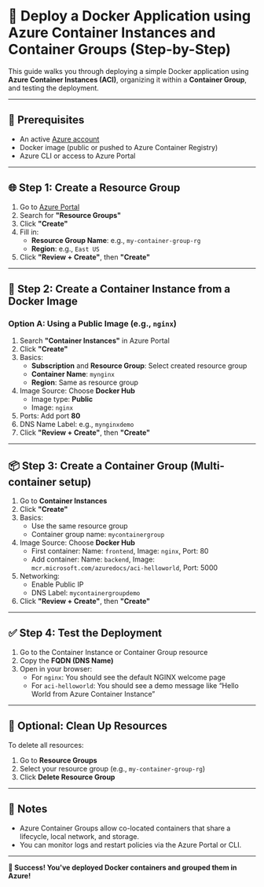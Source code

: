 
# 🐳 Deploy a Docker Application using Azure Container Instances and Container Groups (Step-by-Step)

This guide walks you through deploying a simple Docker application using **Azure Container Instances (ACI)**, organizing it within a **Container Group**, and testing the deployment.

---

## 🔧 Prerequisites

- An active [Azure account](https://portal.azure.com)
- Docker image (public or pushed to Azure Container Registry)
- Azure CLI or access to Azure Portal

---

## 🌐 Step 1: Create a Resource Group

1. Go to [Azure Portal](https://portal.azure.com)
2. Search for **"Resource Groups"**
3. Click **"Create"**
4. Fill in:
   - **Resource Group Name**: e.g., `my-container-group-rg`
   - **Region**: e.g., `East US`
5. Click **"Review + Create"**, then **"Create"**

---

## 🧱 Step 2: Create a Container Instance from a Docker Image

### Option A: Using a Public Image (e.g., `nginx`)

1. Search **"Container Instances"** in Azure Portal
2. Click **"Create"**
3. Basics:
   - **Subscription** and **Resource Group**: Select created resource group
   - **Container Name**: `mynginx`
   - **Region**: Same as resource group
4. Image Source: Choose **Docker Hub**
   - Image type: **Public**
   - Image: `nginx`
5. Ports: Add port **80**
6. DNS Name Label: e.g., `mynginxdemo`
7. Click **"Review + Create"**, then **"Create"**

---

## 📦 Step 3: Create a Container Group (Multi-container setup)

1. Go to **Container Instances**
2. Click **"Create"**
3. Basics:
   - Use the same resource group
   - Container group name: `mycontainergroup`
4. Image Source: Choose **Docker Hub**
   - First container: Name: `frontend`, Image: `nginx`, Port: 80
   - Add container: Name: `backend`, Image: `mcr.microsoft.com/azuredocs/aci-helloworld`, Port: 5000
5. Networking:
   - Enable Public IP
   - DNS Label: `mycontainergroupdemo`
6. Click **"Review + Create"**, then **"Create"**

---

## ✅ Step 4: Test the Deployment

1. Go to the Container Instance or Container Group resource
2. Copy the **FQDN (DNS Name)**
3. Open in your browser:
   - For `nginx`: You should see the default NGINX welcome page
   - For `aci-helloworld`: You should see a demo message like “Hello World from Azure Container Instance”

---

## 🧼 Optional: Clean Up Resources

To delete all resources:

1. Go to **Resource Groups**
2. Select your resource group (e.g., `my-container-group-rg`)
3. Click **Delete Resource Group**

---

## 📌 Notes

- Azure Container Groups allow co-located containers that share a lifecycle, local network, and storage.
- You can monitor logs and restart policies via the Azure Portal or CLI.

---

**🎉 Success! You've deployed Docker containers and grouped them in Azure!**
